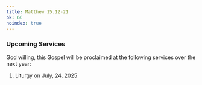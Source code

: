 ```yaml
---
title: Matthew 15.12-21
pk: 66
noindex: true
---
```


### Upcoming Services

God willing, this Gospel will be proclaimed at the following services over the next year:


1. Liturgy on [July, 24, 2025](https://orthocal.info/readings/gregorian/2025/07/24/)
